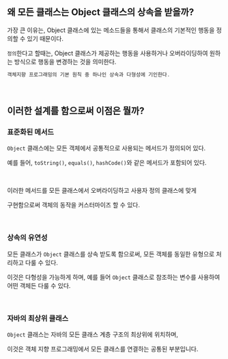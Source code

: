 ## 왜 모든 클래스는 Object 클래스의 상속을 받을까?

가장 큰 이유는, Object 클래스에 있는 메소드들을 통해서 클래스의 기본적인 행동을 정의할 수 있기 때문이다.

`정의`한다고 할때는, Object 클래스가 제공하는 행동을 사용하거나 오버라이딩하여 원하는 방식으로 행동을 변경하는 것을 의미한다.

```java
객체지향 프로그래밍의 기본 원칙 중 하나인 상속과 다형성에 기인한다. 
```

<br/>

## 이러한 설계를 함으로써 이점은 뭘까?

### 표준화된 메서드

`Object` 클래스에는 모든 객체에서 공통적으로 사용되는 메서드가 정의되어 있다.

예를 들어, `toString()`, `equals()`, `hashCode()`와 같은 메서드가 포함되어 있다.

<br/>

이러한 메서드를 모든 클래스에서 오버라이딩하고 사용자 정의 클래스에 맞게

구현함으로써 객체의 동작을 커스터마이즈 할 수 있다.

<br/>

### 상속의 유연성

모든 클래스가 `Object` 클래스를 상속 받도록 함으로써, 모든 객체를 동일한 유형으로 처리하고 다룰 수 있다.

이것은 다형성을 가능하게 하며, 예를 들어 `Object` 클래스로 참조하는 변수를 사용하여 어떤 객체든 다룰 수 있다.

<br/>

### 자바의 최상위 클래스

`Object` 클래스는 자바의 모든 클래스 계층 구조의 최상위에 위치하며,

이것은 객체 지향 프로그래밍에서 모든 클래스를 연결하는 공통된 부분입니다.
